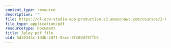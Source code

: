 ```yaml
---
content_type: resource
description: ''
file: https://ol-ocw-studio-app-production.s3.amazonaws.com/courses/2-003sc-engineering-dynamics-fall-2011/5d20343c1d4b2d719acc8fc89df9ffb5_Ze5nqLIYUMc.pdf
file_type: application/pdf
resourcetype: Document
title: 3play pdf file
uid: 5d20343c-1d4b-2d71-9acc-8fc89df9ffb5
---
```

